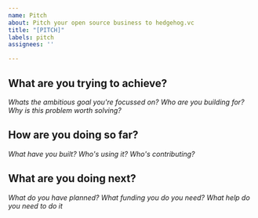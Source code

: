 ```yaml
---
name: Pitch
about: Pitch your open source business to hedgehog.vc
title: "[PITCH]"
labels: pitch
assignees: ''

---
```


## What are you trying to achieve?
*Whats the ambitious goal you're focussed on? Who are you building for? Why is this problem worth solving?*

## How are you doing so far?
*What have you built? Who's using it? Who's contributing?*

## What are you doing next?
*What do you have planned? What funding you do you need? What help do you need to do it*
